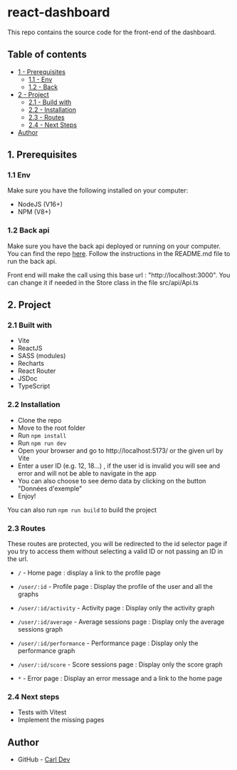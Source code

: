 # react-dashboard
This repo contains the source code for the front-end of the dashboard.

## Table of contents

- [1 - Prerequisites](#1-prerequisites)
  - [1.1 - Env](#11-env)
  - [1.2 - Back](#12-back-api)
- [2 - Project](#2-project)
  - [2.1 - Build with](#21-built-with)
  - [2.2 - Installation](#22-installation)
  - [2.3 - Routes](#23-routes)
  - [2.4 - Next Steps](#24-next-steps)
- [Author](#author)
## 1. Prerequisites

### 1.1 Env

Make sure you have the following installed on your computer:
- NodeJS (V16+)
- NPM (V8+)

### 1.2 Back api

Make sure you have the back api deployed or running on your computer. You can find the repo [here](
https://github.com/OpenClassrooms-Student-Center/P9-front-end-dashboard
). Follow the instructions in the README.md file to run the back api.

Front end will make the call using this base url : "http://localhost:3000". You can change it if needed in the Store class in the file src/api/Api.ts

## 2. Project

### 2.1 Built with

- Vite
- ReactJS
- SASS (modules)
- Recharts
- React Router
- JSDoc
- TypeScript

### 2.2 Installation

- Clone the repo
- Move to the root folder
- Run `npm install`
- Run `npm run dev`
- Open your browser and go to http://localhost:5173/ or the given url by Vite
- Enter a user ID (e.g. 12, 18...) , if the user id is invalid you will see and error and will not be able to navigate in the app
- You can also choose to see demo data by clicking on the button "Données d'exemple"
- Enjoy!

You can also run `npm run build` to build the project

### 2.3 Routes

These routes are protected, you will be redirected to the id selector page if you try to access them without selecting a valid ID or not passing an ID in the url.
- `/` - Home page : display a link to the profile page
- `/user/:id` - Profile page : Display the profile of the user and all the graphs
- `/user/:id/activity` - Activity page : Display only the activity graph
- `/user/:id/average` - Average sessions page : Display only the average sessions graph
- `/user/:id/performance` - Performance page : Display only the performance graph
- `/user/:id/score` - Score sessions page : Display only the score graph

- `*` - Error page : Display an error message and a link to the home page

### 2.4 Next steps

- Tests with Vitest
- Implement the missing pages

## Author

- GitHub - [Carl Dev](https://github.com/TheNewDevl)

